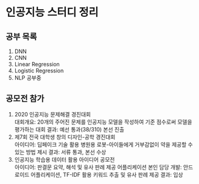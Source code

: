 # 인공지능 스터디 정리

## 공부 목록
1) DNN
2) CNN
3) Linear Regression
4) Logistic Regression
5) NLP 공부중

## 공모전 참가
1) 2020 인공지능 문제해결 경진대회<br>
   대회개요: 20개의 주어진 문제를 인공지능 모델을 작성하여 기준 점수로써 모델을 평가하는 대회
   결과: 예선 통과(38/310) 본선 진출
2) 제7회 전국 대학생 창의 디자인-공학 경진대회<br>
   아이디어: 딥페이크 기술 활용 병원용 로봇-아이들에게 거부감없이 약을 제공할 수 있는 방법 제시
   결과: 서류 통과, 본선 수상
3) 인공지능 학습용 데이터 활용 아이디어 공모전<br>
   아이디어: 판결문 요약, 해석 및 유사 판례 제공 어플리케이션
   본인 담당 개발: 안드로이드 어플리케이션, TF-IDF 활용 키워드 추출 및 유사 판례 제공
   결과: 입상
